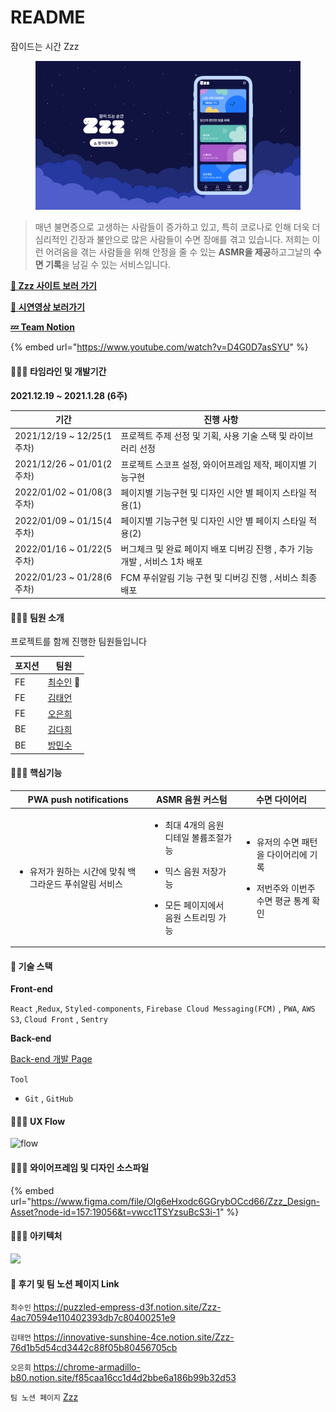 # README

잠이드는 시간 Zzz

<figure><img src=".gitbook/assets/image.png" alt=""><figcaption></figcaption></figure>

> 매년 불면증으로 고생하는 사람들이 증가하고 있고, 특히 코로나로 인해 더욱 더 심리적인 긴장과 불안으로 많은 사람들이 수면 장애를 겪고 있습니다. 저희는 이런 어려움을 겪는 사람들을 위해 안정을 줄 수 있는 **ASMR을 제공**하고그날의 **수면 기록**을 남길 수 있는 서비스입니다.

[**🔗 Zzz 사이트 보러 가기**](https://zzzapp.co.kr/)

[**🎥 시연영상 보러가기**](https://www.youtube.com/watch?v=D4G0D7asSYU\&feature=emb\_logo)

[**💤 Team Notion**](https://www.notion.so/4-Zzz-329e8b67d7084050b688608e59c715de)

{% embed url="https://www.youtube.com/watch?v=D4G0D7asSYU" %}

#### 🧑🏼‍💻 타임라인 및 개발기간

**2021.12.19 \~ 2021.1.28 (6주)**

| 기간                       | 진행 사항                                          |
| ------------------------ | ---------------------------------------------- |
| 2021/12/19 \~ 12/25(1주차) | 프로젝트 주제 선정 및 기획, 사용 기술 스택 및 라이브러리 선정           |
| 2021/12/26 \~ 01/01(2주차) | 프로젝트 스코프 설정, 와이어프레임 제작, 페이지별 기능구현              |
| 2022/01/02 \~ 01/08(3주차) | 페이지별 기능구현 및 디자인 시안 별 페이지 스타일 적용(1)             |
| 2022/01/09 \~ 01/15(4주차) | 페이지별 기능구현 및 디자인 시안 별 페이지 스타일 적용(2)             |
| 2022/01/16 \~ 01/22(5주차) | 버그체크 및 완료 페이지 배포 디버깅 진행 , 추가 기능 개발 , 서비스 1차 배포 |
| 2022/01/23 \~ 01/28(6주차) | FCM 푸쉬알림 기능 구현 및 디버깅 진행 , 서비스 최종 배포            |

#### 🧑🏼‍💻 팀원 소개

프로젝트를 함께 진행한 팀원들입니다

| 포지션 | 팀원                                    |
| --- | ------------------------------------- |
| FE  | [최수인](https://github.com/whl5105) 🔰  |
| FE  | [김태언](https://github.com/Taeeon-kim)  |
| FE  | [오은희](https://github.com/eundol0519)  |
| BE  | [김다희](https://github.com/huitopia)    |
| BE  | [방민수](https://github.com/skylermbang) |

#### 🧑🏼‍💻 핵심기능

| PWA push notifications                          | ASMR 음원 커스텀                                                                                             | 수면 다이어리                                                                     |
| ----------------------------------------------- | ------------------------------------------------------------------------------------------------------- | --------------------------------------------------------------------------- |
| <ul><li>유저가 원하는 시간에 맞춰 백그라운드 푸쉬알림 서비스</li></ul> | <ul><li>최대 4개의 음원 디테일 볼륨조절가능</li></ul><ul><li>믹스 음원 저장가능</li></ul><ul><li>모든 페이지에서 음원 스트리밍 가능</li></ul> | <ul><li>유저의 수면 패턴을 다이어리에 기록</li></ul><ul><li>저번주와 이번주 수면 평균 통계 확인</li></ul> |

#### 🔨 기술 스택

**Front-end**

`React` ,`Redux`, `Styled-components`, `Firebase Cloud Messaging(FCM)` , `PWA`, `AWS S3`, `Cloud Front` , `Sentry`

**Back-end**

[Back-end 개발 Page](https://github.com/ZzzProject0/zzzGit)

`Tool`

* `Git` , `GitHub`

#### 🧑🏼‍💻 UX Flow

![flow](https://user-images.githubusercontent.com/73993670/152635422-877a92f5-52d2-41e3-8751-7c1bc1a74978.png)

#### 🧑🏼‍💻 와이어프레임 및 디자인 소스파일&#x20;

{% embed url="https://www.figma.com/file/Olg6eHxodc6GGrybOCcd66/Zzz_Design-Asset?node-id=157:19056&t=vwcc1TSYzsuBcS3i-1" %}

#### 🧑🏼‍💻 아키텍처

![](https://user-images.githubusercontent.com/73993670/152636666-05db154b-445d-4b07-8e07-7c47c1425edc.png)

#### 📝 후기 및 팀 노션 페이지 Link

`최수인` https://puzzled-empress-d3f.notion.site/Zzz-4ac70594e110402393db7c80400251e9

`김태언` https://innovative-sunshine-4ce.notion.site/Zzz-76d1b5d54cd3442c88f05b80456705cb

`오은희` https://chrome-armadillo-b80.notion.site/f85caa16cc1d4d2bbe6a186b99b32d53

`팀 노션 페이지` [Zzz](https://www.notion.so/4-Zzz-329e8b67d7084050b688608e59c715de)
